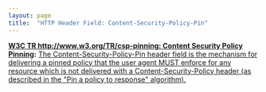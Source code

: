 ```yaml
---
layout: page
title:  "HTTP Header Field: Content-Security-Policy-Pin"
---
```


**[W3C TR http://www.w3.org/TR/csp-pinning: Content Security Policy Pinning](/specs/W3C/TR/csp-pinning "This document defines a new HTTP header that allows authors to instruct user agents to remember (&#34;pin&#34;) and enforce a Content Security Policy for a set of hosts for a period of time."):** [The Content-Security-Policy-Pin header field is the mechanism for delivering a pinned policy that the user agent MUST enforce for any resource which is not delivered with a Content-Security-Policy header (as described in the "Pin a policy to response" algorithm).](http://www.w3.org/TR/csp-pinning/#content-security-policy-pin-header-field)

